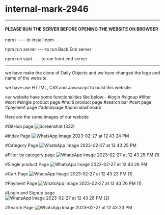 # internal-mark-2946    

**************************************************************************

####   PLEASE RUN THE SERVER BEFORE OPENING THE WEBSITE ON BROWSER  ####
npm i ---- to install npm

npm run server ----to run Back End server 

npm run start ----to run front end server
***************************************************************************

we have make the clone of Daily Objects and we have changed the logo and name of the website.

we have use HTTML, CSS and Javascript to build this website.

our website have some functionalities like below:-
#login
#signup
#filter
#sort
#single product page
#multi product page
#search bar
#cart page
#payment page
#adminpage
#admindashnoard



Here are the some images of our website


#GitHub page
![Screenshot (332)](https://user-images.githubusercontent.com/115461514/221498187-6dfa89b7-14a6-435f-a07f-86ca82fade6a.png)


#Index Page
![WhatsApp Image 2023-02-27 at 12 43 24 PM](https://user-images.githubusercontent.com/115461514/221498510-9df35a9c-0406-4010-b004-72d002460102.jpeg)

#Category Page
![WhatsApp Image 2023-02-27 at 12 43 25 PM](https://user-images.githubusercontent.com/115461514/221498532-9460d580-0ba4-498b-a555-c3df42b84608.jpeg)


#Filter by category page
![WhatsApp Image 2023-02-27 at 12 43 25 PM (1)](https://user-images.githubusercontent.com/115461514/221498551-44f855f2-a74f-4368-9b5b-c617e0f1dd6e.jpeg)


#Single product Page
![WhatsApp Image 2023-02-27 at 12 43 26 PM](https://user-images.githubusercontent.com/115461514/221498583-06885bf8-0393-4a7d-ad3e-029c5c2afb39.jpeg)

#Cart Page
![WhatsApp Image 2023-02-27 at 12 43 23 PM (1)](https://user-images.githubusercontent.com/115461514/221499780-d7b77e9c-9701-4e2f-9ddf-c2dd567814f2.jpeg)



#Payment Page
![WhatsApp Image 2023-02-27 at 12 43 26 PM (1)](https://user-images.githubusercontent.com/115461514/221498611-af4aa5f5-3c35-4904-95ce-a5263b6b34fd.jpeg)


#Login and Signup page
![WhatsApp Image 2023-02-27 at 12 43 26 PM (2)](https://user-images.githubusercontent.com/115461514/221498645-71dbb6f2-0483-4e24-875f-45aabd0308a3.jpeg)


#Search Page
![WhatsApp Image 2023-02-27 at 12 43 23 PM](https://user-images.githubusercontent.com/115461514/221498670-1037e337-87a5-43bb-a97c-13a2381e33f8.jpeg)
